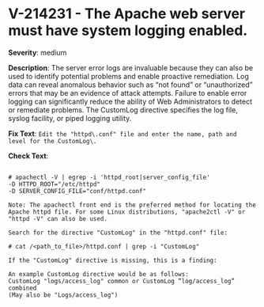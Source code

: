 # V-214231 - The Apache web server must have system logging enabled.

**Severity**: medium

**Description**:
The server error logs are invaluable because they can also be used to identify potential problems and enable proactive remediation. Log data can reveal anomalous behavior such as “not found” or “unauthorized” errors that may be an evidence of attack attempts. Failure to enable error logging can significantly reduce the ability of Web Administrators to detect or remediate problems. The CustomLog directive specifies the log file, syslog facility, or piped logging utility.

**Fix Text**:
```Edit the "httpd\.conf" file and enter the name, path and level for the CustomLog\.```

**Check Text**:
```Determine the location of the "HTTPD_ROOT" directory and the "httpd.conf" file:

# apachectl -V | egrep -i 'httpd_root|server_config_file'
-D HTTPD_ROOT="/etc/httpd"
-D SERVER_CONFIG_FILE="conf/httpd.conf"

Note: The apachectl front end is the preferred method for locating the Apache httpd file. For some Linux distributions, "apache2ctl -V" or  "httpd -V" can also be used.

Search for the directive "CustomLog" in the "httpd.conf" file:

# cat /<path_to_file>/httpd.conf | grep -i "CustomLog"

If the "CustomLog" directive is missing, this is a finding:

An example CustomLog directive would be as follows:
CustomLog "logs/access_log" common or CustomLog “log/access_log” combined
(May also be "Logs/access_log")
```
